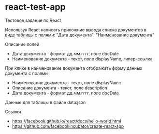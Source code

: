 # react-test-app
Тестовое задание по React

Используя React написать приложние вывода списка документов в виде таблицы с полями:
"Дата документа", "Наименование документа"

Описание полей
- Дата документа - формат дд.мм.гггг, поле docDate
- Наименование документа - текст, поле displayName, гипер-ссылка

При клике в наименование документа отображать форму данных документа с полями

- Наименование документа - текст, поле displayName
- Описание документа - текст, поле description
- Дата документа - формат дд.мм.гггг, поле docDate

Данные для таблицы в файле data.json

Ссылки
- https://facebook.github.io/react/docs/hello-world.html
- https://github.com/facebookincubator/create-react-app